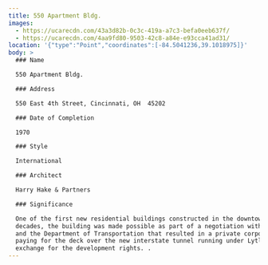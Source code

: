 ```yaml
---
title: 550 Apartment Bldg.
images:
  - https://ucarecdn.com/43a3d82b-0c3c-419a-a7c3-befa0eeb637f/
  - https://ucarecdn.com/4aa9fd80-9503-42c8-a84e-e93cca41ad31/
location: '{"type":"Point","coordinates":[-84.5041236,39.1018975]}'
body: >
  ### Name

  550 Apartment Bldg.

  ### Address

  550 East 4th Street, Cincinnati, OH  45202

  ### Date of Completion

  1970

  ### Style

  International

  ### Architect

  Harry Hake & Partners

  ### Significance

  One of the first new residential buildings constructed in the downtown area in
  decades, the building was made possible as part of a negotiation with the City
  and the Department of Transportation that resulted in a private corporation
  paying for the deck over the new interstate tunnel running under Lytle Park in
  exchange for the development rights. .
---
```

